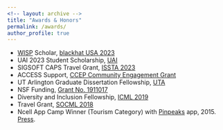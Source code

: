 ```yaml
---
<!-- layout: archive -->
title: "Awards & Honors"
permalink: /awards/
author_profile: true
---
```

* [WISP](https://www.wisporg.com/scholarships-1/2023/6/9/black-hat-usa-scholarship) Scholar, [blackhat USA 2023](https://www.blackhat.com/us-23/)
* UAI 2023 Student Scholarship, [UAI](https://www.auai.org/uai2023/)
* SIGSOFT CAPS Travel Grant, [ISSTA 2023](https://conf.researchr.org/home/issta-2023)
* ACCESS Support, [CCEP Community Engagement Grant](https://support.access-ci.org/ccep-pilot)
* UT Arlington Graduate Dissertation Fellowship, [UTA](https://www.uta.edu/academics/schools-colleges/gradschool/funding/internal/dissertation-fellowship)
* NSF Funding, [Grant No. 1911017](https://www.nsf.gov/awardsearch/showAward?AWD_ID=1911017)
* Diversity and Inclusion Fellowship, [ICML 2019](https://icml.cc/Conferences/2019)
* Travel Grant, [SOCML 2018](https://sites.google.com/view/socml-2018/home)
* Ncell App Camp Winner (Tourism Category) with [Pinpeaks](https://play.google.com/store/apps/details?id=com.helloworldnepal.pinpeaksapp&hl=en_US) app, 2015. [Press](https://thehimalayantimes.com/business/ncell-app-camp-2015-award-winners/).